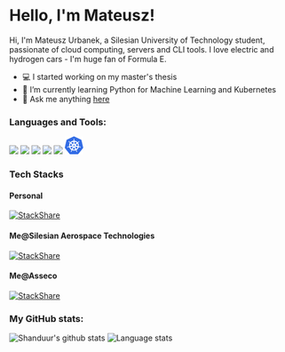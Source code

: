 # Hello, I'm Mateusz!

Hi, I'm Mateusz Urbanek, a Silesian University of Technology student, passionate of cloud computing, servers and CLI tools. 
I love electric and hydrogen cars - I'm huge fan of Formula E.

- 💻 I started working on my master's thesis
- 🌱 I’m currently learning Python for Machine Learning and Kubernetes
- 💬 Ask me anything [here](https://github.com/Shanduur/shanduur/issues)

### Languages and Tools: 

<code><a href="https://github.com/topics/python"><img height="32" src="https://upload.wikimedia.org/wikipedia/commons/0/05/Go_Logo_Blue.svg"></a></code>
<code><a href="https://github.com/topics/go"><img height="32" src="https://upload.wikimedia.org/wikipedia/commons/c/c3/Python-logo-notext.svg"></a></code>
<code><a href="https://github.com/topics/c"><img height="32" src="https://iconape.com/wp-content/png_logo_vector/c-programming-language-logo.png"></a></code>
<code><a href="https://github.com/topics/postgresql"><img height="32" src="https://upload.wikimedia.org/wikipedia/commons/2/29/Postgresql_elephant.svg"></a></code>
<code><a href="https://github.com/topics/docker"><img height="32" src="https://www.docker.com/sites/default/files/d8/styles/role_icon/public/2019-07/Moby-logo.png"></a></code> 
<code><a href="https://github.com/topics/kubernetes"><img height="32" src="https://raw.githubusercontent.com/kubernetes/kubernetes/master/logo/logo.svg"></a></code>    

### Tech Stacks

#### Personal

[![StackShare](http://img.shields.io/badge/tech-stack-0690fa.svg?style=flat)](https://stackshare.io/shanduur/my-stack)

#### Me@Silesian Aerospace Technologies

[![StackShare](http://img.shields.io/badge/tech-stack-0690fa.svg?style=flat)](https://stackshare.io/shanduur/silesian-aerospace-technologies)

#### Me@Asseco

[![StackShare](http://img.shields.io/badge/tech-stack-0690fa.svg?style=flat)](https://stackshare.io/shanduur/silesian-aerospace-technologies)

### My GitHub stats:

![Shanduur's github stats](https://github-readme-stats.vercel.app/api?username=shanduur&show_icons=true&count_private=true)
![Language stats](https://github-readme-stats.vercel.app/api/top-langs/?username=shanduur&layout=compact&exclude_repo=shanduur.github.io)
